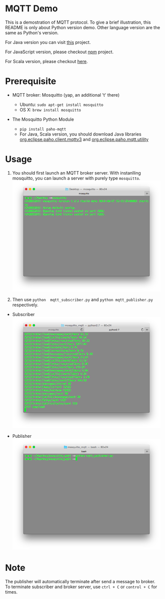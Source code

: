 # MQTT Demo

This is a demostration of MQTT protocol. To give a brief illustration, this README is only about Python version demo. Other language version are the same as Python's version.

For Java version you can visit [this](https://github.com/cfliao/2015-mqtt-java-client) project.

For JavaScript version, please checkout [npm](https://www.npmjs.com/package/mqtt) project.

For Scala version, please checkout [here](https://github.com/prabeesh/MQTTScalaClient).

# Prerequisite

* MQTT broker: Mosquitto (yap, an additional 't' there)
	* Ubuntu: `sudo apt-get install mosquitto`
	* OS X: `brew install mosquitto`
	
* The Mosquitto Python Module 
	* `pip install paho-mqtt` 
	* For Java, Scala version, you should download Java libraries [org.eclipse.paho.client.mqttv3](https://repo.eclipse.org/content/repositories/paho-releases/org/eclipse/paho/org.eclipse.paho.client.mqttv3/) and [org.eclipse.paho.mqtt.utility](https://repo.eclipse.org/content/repositories/paho-releases/org/eclipse/paho/org.eclipse.paho.mqtt.utility/)

# Usage
1. You should first launch an MQTT broker server. With instanlling mosquitto, you can launch a server with purely type `mosquitto`.
![](img/broker_server.png)

2. Then use `python  mqtt_subscriber.py` and `python mqtt_publisher.py` respectively.

* Subscriber
![subscriber](img/sub.png)

* Publisher
![publisher](img/pub.png)

# Note 
The publisher will automatically terminate after send a message to broker. To terminate subscriber and broker server, use `ctrl + C` or `control + C` for times.
